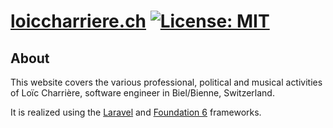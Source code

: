 # [loiccharriere.ch](https://loiccharriere.ch/) [![License: MIT](https://img.shields.io/badge/License-MIT-yellow.svg)](https://opensource.org/licenses/MIT)

## About

This website covers the various professional, political and musical activities of Loïc Charrière, software engineer in Biel/Bienne, Switzerland.

It is realized using the [Laravel](https://laravel.com/) and [Foundation 6](https://get.foundation/) frameworks.

